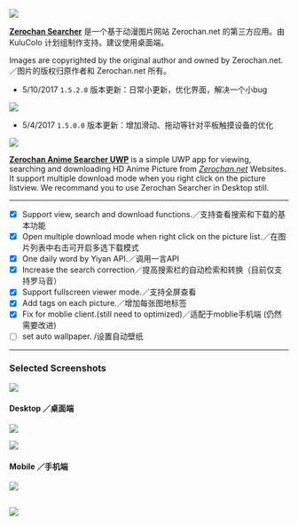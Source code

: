 [![](https://i.imgur.com/k9st23o.png)](https://vincecao.github.io/2017/01/07/Zerochan-anime-searcher-UWP/)

**[Zerochan Searcher](https://www.microsoft.com/zh-cn/store/p/zerochan-searcher/9msxs01t5lsl)** 是一个基于动漫图片网站 Zerochan.net 的第三方应用。由 KuluColo 计划组制作支持。建议使用桌面端。

Images are copyrighted by the original author and owned by Zerochan.net.／图片的版权归原作者和 Zerochan.net 所有。

- 5/10/2017 `1.5.2.0` 版本更新：日常小更新，优化界面，解决一个小bug

![](https://i.imgur.com/DGpFDEi.jpg)

- 5/4/2017 `1.5.0.0` 版本更新：增加滑动、拖动等针对平板触摸设备的优化

![](/screenshots/iPisT45.gif)

**[Zerochan Anime Searcher UWP](https://www.microsoft.com/en-us/store/p/zerochan-searcher/9msxs01t5lsl)** is a simple UWP app for viewing, searching and downloading HD Anime Picture from *[Zerochan.net](http://zerochan.net)* Websites. It support multiple download mode when you right click on the picture listview. We recommand you to use Zerochan Searcher in Desktop still.

---
- [x] Support view, search and download functions.／支持查看搜索和下载的基本功能
- [x] Open multiple download mode when right click on the picture list.／在图片列表中右击可开启多选下载模式
- [x] One daily word by Yiyan API.／调用一言API
- [x] Increase the search correction／提高搜索栏的自动检索和转换（目前仅支持罗马音）
- [x] Support fullscreen viewer mode.／支持全屏查看
- [x] Add tags on each picture.／增加每张图地标签
- [x] Fix for moblie client.(still need to optimized)／适配于moblie手机端 (仍然需要改进)
- [ ] set auto wallpaper. /设置自动壁纸

---
### Selected Screenshots 

![](/screenshots/YSeJeOF.gif)

#### Desktop ／桌面端
![](https://i.imgur.com/66LLofW.png)

![](https://i.imgur.com/NWrIEsy.png)

#### Mobile ／手机端
![](http://i.imgur.com/lAXpqgZ.png)

![](https://i.imgur.com/TV8DyU6.jpg)
---

